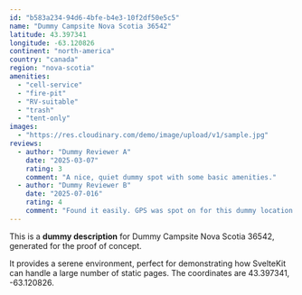 ```yaml
---
id: "b583a234-94d6-4bfe-b4e3-10f2df50e5c5"
name: "Dummy Campsite Nova Scotia 36542"
latitude: 43.397341
longitude: -63.120826
continent: "north-america"
country: "canada"
region: "nova-scotia"
amenities:
  - "cell-service"
  - "fire-pit"
  - "RV-suitable"
  - "trash"
  - "tent-only"
images:
  - "https://res.cloudinary.com/demo/image/upload/v1/sample.jpg"
reviews:
  - author: "Dummy Reviewer A"
    date: "2025-03-07"
    rating: 3
    comment: "A nice, quiet dummy spot with some basic amenities."
  - author: "Dummy Reviewer B"
    date: "2025-07-016"
    rating: 4
    comment: "Found it easily. GPS was spot on for this dummy location."
---
```


This is a **dummy description** for Dummy Campsite Nova Scotia 36542, generated for the proof of concept.

It provides a serene environment, perfect for demonstrating how SvelteKit can handle a large number of static pages. The coordinates are 43.397341, -63.120826.
